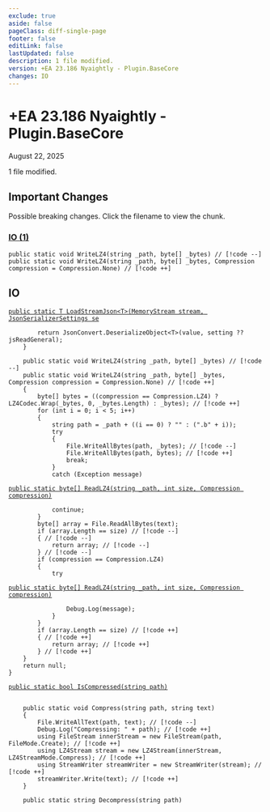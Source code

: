 ```yaml
---
exclude: true
aside: false
pageClass: diff-single-page
footer: false
editLink: false
lastUpdated: false
description: 1 file modified.
version: +EA 23.186 Nyaightly - Plugin.BaseCore
changes: IO
---
```


# +EA 23.186 Nyaightly - Plugin.BaseCore

August 22, 2025

1 file modified.

## Important Changes

Possible breaking changes. Click the filename to view the chunk.
### [IO (1)](#io)
```cs:no-line-numbers
public static void WriteLZ4(string _path, byte[] _bytes) // [!code --]
public static void WriteLZ4(string _path, byte[] _bytes, Compression compression = Compression.None) // [!code ++]
```
## IO

[`public static T LoadStreamJson<T>(MemoryStream stream, JsonSerializerSettings se`](https://github.com/Elin-Modding-Resources/Elin-Decompiled/blob/a954c0c75f67c4ff79f338f88d043154e1d12682/Elin/Plugins.basecore/IO.cs#L131-L144)
```cs:line-numbers=131
		return JsonConvert.DeserializeObject<T>(value, setting ?? jsReadGeneral);
	}

	public static void WriteLZ4(string _path, byte[] _bytes) // [!code --]
	public static void WriteLZ4(string _path, byte[] _bytes, Compression compression = Compression.None) // [!code ++]
	{
		byte[] bytes = ((compression == Compression.LZ4) ? LZ4Codec.Wrap(_bytes, 0, _bytes.Length) : _bytes); // [!code ++]
		for (int i = 0; i < 5; i++)
		{
			string path = _path + ((i == 0) ? "" : (".b" + i));
			try
			{
				File.WriteAllBytes(path, _bytes); // [!code --]
				File.WriteAllBytes(path, bytes); // [!code ++]
				break;
			}
			catch (Exception message)
```

[`public static byte[] ReadLZ4(string _path, int size, Compression compression)`](https://github.com/Elin-Modding-Resources/Elin-Decompiled/blob/a954c0c75f67c4ff79f338f88d043154e1d12682/Elin/Plugins.basecore/IO.cs#L159-L168)
```cs:line-numbers=159
			continue;
		}
		byte[] array = File.ReadAllBytes(text);
		if (array.Length == size) // [!code --]
		{ // [!code --]
			return array; // [!code --]
		} // [!code --]
		if (compression == Compression.LZ4)
		{
			try
```

[`public static byte[] ReadLZ4(string _path, int size, Compression compression)`](https://github.com/Elin-Modding-Resources/Elin-Decompiled/blob/a954c0c75f67c4ff79f338f88d043154e1d12682/Elin/Plugins.basecore/IO.cs#L174-L179)
```cs:line-numbers=174
				Debug.Log(message);
			}
		}
		if (array.Length == size) // [!code ++]
		{ // [!code ++]
			return array; // [!code ++]
		} // [!code ++]
	}
	return null;
}
```

[`public static bool IsCompressed(string path)`](https://github.com/Elin-Modding-Resources/Elin-Decompiled/blob/a954c0c75f67c4ff79f338f88d043154e1d12682/Elin/Plugins.basecore/IO.cs#L208-L214)
```cs:line-numbers=208

	public static void Compress(string path, string text)
	{
		File.WriteAllText(path, text); // [!code --]
		Debug.Log("Compressing: " + path); // [!code ++]
		using FileStream innerStream = new FileStream(path, FileMode.Create); // [!code ++]
		using LZ4Stream stream = new LZ4Stream(innerStream, LZ4StreamMode.Compress); // [!code ++]
		using StreamWriter streamWriter = new StreamWriter(stream); // [!code ++]
		streamWriter.Write(text); // [!code ++]
	}

	public static string Decompress(string path)
```

